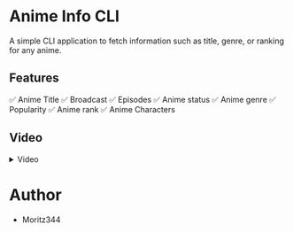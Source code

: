 # Anime Info CLI

A simple CLI application to fetch information such as title, genre, or ranking for any anime.

## Features
✅ Anime Title
✅ Broadcast
✅ Episodes
✅ Anime status
✅ Anime genre
✅ Popularity
✅ Anime rank
✅ Anime Characters


## Video

</details>
<details>
<summary>Video</summary>
https://github.com/user-attachments/assets/4c241fd9-93d8-40f0-9696-188e0bc4cea2
</details>




# Author
- Moritz344

